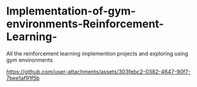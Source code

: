 # Implementation-of-gym-environments-Reinforcement-Learning-
All the reinforcement learning implemention projects and exploring using gym environments


https://github.com/user-attachments/assets/303febc2-0382-4647-90f7-7bee1af91f5b

